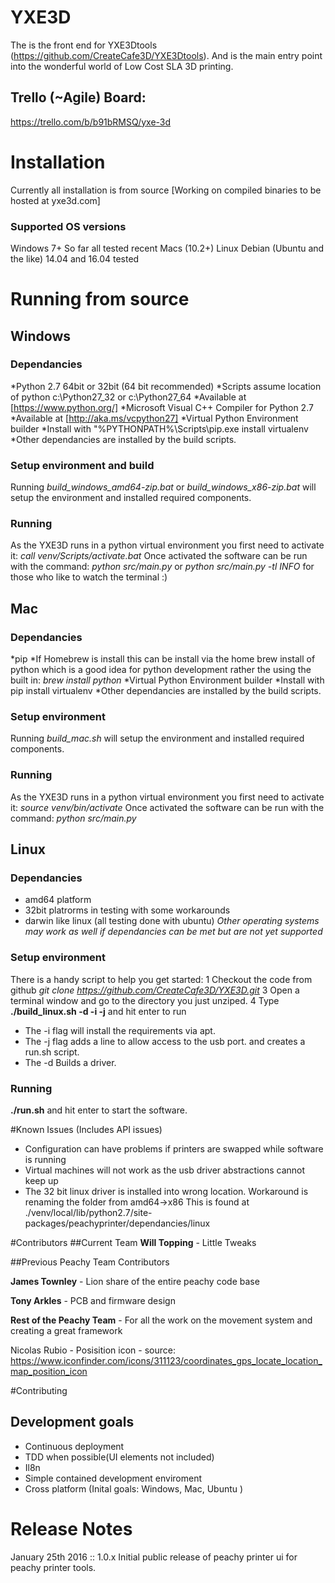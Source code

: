 # YXE3D
The is the front end for YXE3Dtools (https://github.com/CreateCafe3D/YXE3Dtools). And is the main entry point into the wonderful world of Low Cost SLA 3D printing.

## Trello (~Agile) Board:
https://trello.com/b/b91bRMSQ/yxe-3d

# Installation

Currently all installation is from source
[Working on compiled binaries to be hosted at yxe3d.com]

### Supported OS versions

Windows 7+
So far all tested recent Macs (10.2+)
Linux Debian (Ubuntu and the like) 14.04 and 16.04 tested

# Running from source

## Windows
### Dependancies
*Python 2.7 64bit or 32bit  (64 bit recommended)
  *Scripts assume location of python c:\Python27_32 or c:\Python27_64
  *Available at [https://www.python.org/]
*Microsoft Visual C++ Compiler for Python 2.7
  *Available at [http://aka.ms/vcpython27]
*Virtual Python Environment builder
  *Install with  "%PYTHONPATH%\Scripts\pip.exe install virtualenv
*Other dependancies are installed by the build scripts.

### Setup environment and build
Running _build_windows_amd64-zip.bat_ or _build_windows_x86-zip.bat_ will setup the environment and installed required components.

### Running
As the YXE3D runs in a python virtual environment you first need to activate it:
_call venv/Scripts/activate.bat_
Once activated the software can be run with the command:
_python src/main.py_ 
or _python src/main.py -tl INFO_ for those who like to watch the terminal :)

## Mac
### Dependancies
*pip
  *If Homebrew is install this can be install via the home brew install of python which is a good idea for python development rather the using the built in: _brew install python_
*Virtual Python Environment builder
  *Install with pip install virtualenv
*Other dependancies are installed by the build scripts.

### Setup environment
Running _build_mac.sh_ will setup the environment and installed required components.

### Running
As the YXE3D runs in a python virtual environment you first need to activate it:
_source venv/bin/activate_
Once activated the software can be run with the command:
_python src/main.py_ 

## Linux
### Dependancies
- amd64 platform
- 32bit platrorms in testing with some workarounds
- darwin like linux (all testing done with ubuntu) _Other operating systems may work as well if dependancies can be met but are not yet supported_

### Setup environment
There is a handy script to help you get started:
1 Checkout the code from github _git clone https://github.com/CreateCafe3D/YXE3D.git_
3 Open a terminal window and go to the directory you just unziped.
4 Type  **./build_linux.sh -d -i -j** and hit enter to run 
 - The -i flag will install the requirements via apt.
 - The -j flag adds a line to allow access to the usb port. and creates a run.sh script.
 - The -d Builds a driver.


### Running
**./run.sh**  and hit enter to start the software.

#Known Issues (Includes API issues)
 - Configuration can have problems if printers are swapped while software is running
 - Virtual machines will not work as the usb driver abstractions cannot keep up
 - The 32 bit linux driver is installed into wrong location. Workaround is renaming the folder from amd64->x86 This is found at ./venv/local/lib/python2.7/site-packages/peachyprinter/dependancies/linux

#Contributors
##Current Team
**Will Topping** - Little Tweaks

##Previous Peachy Team Contributors

**James Townley** - Lion share of the entire peachy code base

**Tony Arkles**   - PCB and firmware design

**Rest of the Peachy Team**   - For all the work on the movement system and creating a great framework

Nicolas Rubio - Posisition icon - source: https://www.iconfinder.com/icons/311123/coordinates_gps_locate_location_map_position_icon

#Contributing
## Development goals
 - Continuous deployment
 - TDD when possible(UI elements not included)
 - Il8n
 - Simple contained development enviroment
 - Cross platform (Inital goals: Windows, Mac, Ubuntu )

# Release Notes
January 25th  2016 :: 1.0.x Initial public release of peachy printer ui for peachy printer tools.
